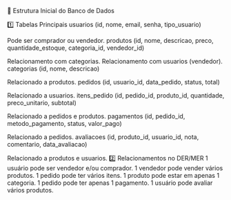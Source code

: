 📌 Estrutura Inicial do Banco de Dados

1️⃣ Tabelas Principais
usuarios (id, nome, email, senha, tipo_usuario)

Pode ser comprador ou vendedor.
produtos (id, nome, descricao, preco, quantidade_estoque, categoria_id, vendedor_id)

Relacionamento com categorias.
Relacionamento com usuarios (vendedor).
categorias (id, nome, descricao)

Relacionado a produtos.
pedidos (id, usuario_id, data_pedido, status, total)

Relacionado a usuarios.
itens_pedido (id, pedido_id, produto_id, quantidade, preco_unitario, subtotal)

Relacionado a pedidos e produtos.
pagamentos (id, pedido_id, metodo_pagamento, status, valor_pago)

Relacionado a pedidos.
avaliacoes (id, produto_id, usuario_id, nota, comentario, data_avaliacao)

Relacionado a produtos e usuarios.
2️⃣ Relacionamentos no DER/MER
1 usuário pode ser vendedor e/ou comprador.
1 vendedor pode vender vários produtos.
1 pedido pode ter vários itens.
1 produto pode estar em apenas 1 categoria.
1 pedido pode ter apenas 1 pagamento.
1 usuário pode avaliar vários produtos.